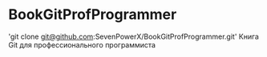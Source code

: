 # BookGitProfProgrammer 
'git clone git@github.com:SevenPowerX/BookGitProfProgrammer.git'
Книга Git для профессионального программиста

